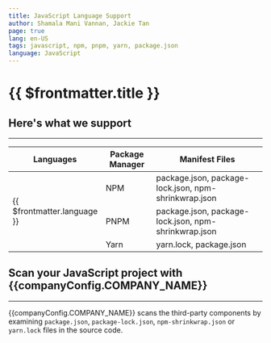 ```yaml
---
title: JavaScript Language Support
author: Shamala Mani Vannan, Jackie Tan
page: true
lang: en-US
tags: javascript, npm, pnpm, yarn, package.json
language: JavaScript
---
```


<script setup>
import LanguageHeader from './components/LanguageHeader.vue'
import { companyConfig } from '../../../config/companyConfig.js'
</script>

<ClientOnly>

# {{ $frontmatter.title }}

<LanguageHeader :language="$frontmatter.language"/>

## Here's what we support

<hr class="thick" />

<table>
    <thead>
        <th>Languages</th>
        <th>Package Manager</th>
        <th>Manifest Files</th>
    </thead>
    <tbody>
        <tr>
            <td rowspan="3">{{ $frontmatter.language }}</td>
            <td width="25.33%">NPM</td>
            <td width="100%">package.json, package-lock.json, npm-shrinkwrap.json</td>
        </tr>
        <tr>
            <td>PNPM</td>
            <td>package.json, package-lock.json, npm-shrinkwrap.json</td>
        </tr>
        <tr>
            <td>Yarn</td>
            <td>yarn.lock, package.json</td>
        </tr>
    </tbody>
</table>

## Scan your JavaScript project with {{companyConfig.COMPANY_NAME}}

<hr class="thick" />

{{companyConfig.COMPANY_NAME}} scans the third-party components by examining `package.json`, `package-lock.json`, `npm-shrinkwrap.json` or `yarn.lock` files in the source code.

<!--@include: ../../parts/maximize-results.md-->

</ClientOnly>
